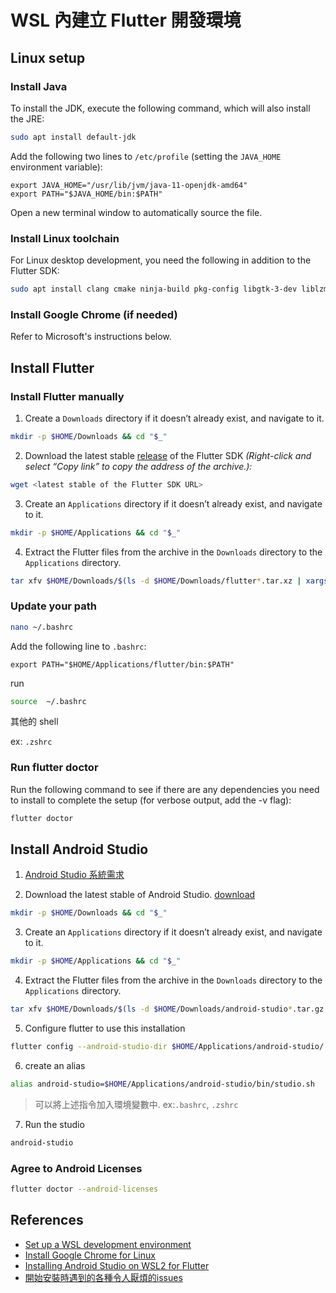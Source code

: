 # WSL 內建立 Flutter 開發環境

## Linux setup
### Install Java
To install the JDK, execute the following command, which will also install the JRE:
```sh
sudo apt install default-jdk
```
Add the following two lines to `/etc/profile` (setting the `JAVA_HOME` environment variable):
```
export JAVA_HOME="/usr/lib/jvm/java-11-openjdk-amd64"
export PATH="$JAVA_HOME/bin:$PATH"
```
Open a new terminal window to automatically source the file.

### Install Linux toolchain
For Linux desktop development, you need the following in addition to the Flutter SDK:
```sh
sudo apt install clang cmake ninja-build pkg-config libgtk-3-dev liblzma-dev
```

### Install Google Chrome (if needed)
Refer to Microsoft's instructions below.

## Install Flutter
### Install Flutter manually
1. Create a `Downloads` directory if it doesn’t already exist, and navigate to it.
```sh
mkdir -p $HOME/Downloads && cd "$_"
```
2. Download the latest stable [release](https://docs.flutter.dev/development/tools/sdk/releases?tab=linux) of the Flutter SDK _(Right-click and select “Copy link” to copy the address of the archive.):_
```sh
wget <latest stable of the Flutter SDK URL>
```
3. Create an `Applications` directory if it doesn’t already exist, and navigate to it.
```sh
mkdir -p $HOME/Applications && cd "$_"
```
4. Extract the Flutter files from the archive in the `Downloads` directory to the `Applications` directory.
```sh
tar xfv $HOME/Downloads/$(ls -d $HOME/Downloads/flutter*.tar.xz | xargs basename)
```

### Update your path

```bash
nano ~/.bashrc
```
Add the following line to `.bashrc`:
```
export PATH="$HOME/Applications/flutter/bin:$PATH"
```
run
```bash
source  ~/.bashrc
```

其他的 shell

ex: `.zshrc`

### Run flutter doctor

Run the following command to see if there are any dependencies you need to install to complete the setup (for verbose output, add the -v flag):
```sh
flutter doctor
```

## Install Android Studio

1. [Android Studio 系統需求](https://developer.android.com/codelabs/basic-android-kotlin-compose-install-android-studio?hl=zh-tw#5)

2. Download the latest stable of Android Studio. [download](https://developer.android.com/studio/?gclid=Cj0KCQiAjJOQBhCkARIsAEKMtO3zEhdK4_I0CEZic3UH4dl-9gVXuHFR9dCl3TOHKjmv3xWLU3UxfhYaApfAEALw_wcB&gclsrc=aw.ds&hl=zh-tw)

```sh
mkdir -p $HOME/Downloads && cd "$_"
```

3. Create an `Applications` directory if it doesn’t already exist, and navigate to it.

```bash
mkdir -p $HOME/Applications && cd "$_"
```

4. Extract the Flutter files from the archive in the `Downloads` directory to the `Applications` directory.

```bash
tar xfv $HOME/Downloads/$(ls -d $HOME/Downloads/android-studio*.tar.gz | xargs basename)
```

5. Configure flutter to use this installation

```bash
flutter config --android-studio-dir $HOME/Applications/android-studio/
```

6. create an alias

```bash
alias android-studio=$HOME/Applications/android-studio/bin/studio.sh
```
> 可以將上述指令加入環境變數中. ex:`.bashrc`, `.zshrc`

7. Run the studio

```bash
android-studio
```

### Agree to Android Licenses
```sh
flutter doctor --android-licenses
```

## References
- [Set up a WSL development environment](https://learn.microsoft.com/en-us/windows/wsl/setup/environment)
- [Install Google Chrome for Linux](https://learn.microsoft.com/en-us/windows/wsl/tutorials/gui-apps#install-google-chrome-for-linux)
- [Installing Android Studio on WSL2 for Flutter](https://addshore.com/2022/01/installing-android-studio-on-wsl2-for-flutter/)
- [開始安裝時遇到的各種令人厭煩的issues](https://ithelp.ithome.com.tw/articles/10341701)